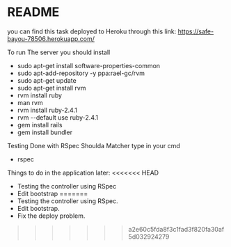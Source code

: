 # README

you can find this task deployed to Heroku through this link: https://safe-bayou-78506.herokuapp.com/

To run The server you should install 

* sudo apt-get install software-properties-common
* sudo apt-add-repository -y ppa:rael-gc/rvm
* sudo apt-get update
* sudo apt-get install rvm
* rvm install ruby
* man rvm
* rvm install ruby-2.4.1
* rvm --default use ruby-2.4.1
* gem install rails
* gem install bundler

Testing Done with RSpec Shoulda Matcher type in your cmd

* rspec

Things to do in the application later:
<<<<<<< HEAD
* Testing the controller using RSpec
* Edit bootstrap
=======
* Testing the controller using RSpec.
* Edit bootstrap.
* Fix the deploy problem.
>>>>>>> a2e60c5fda8f3c1fad3f820fa30af5d032924279
